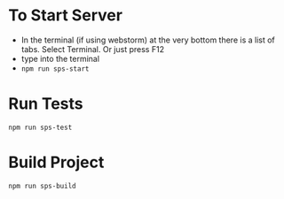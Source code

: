 # To Start Server #
- In the terminal (if using webstorm) at the very bottom there is a list of tabs. Select Terminal. Or just press F12
- type into the terminal
- `npm run sps-start`

# Run Tests #
`npm run sps-test`

# Build Project #
`npm run sps-build`
